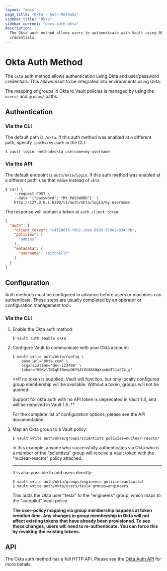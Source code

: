 ```yaml
---
layout: "docs"
page_title: "Okta - Auth Methods"
sidebar_title: "Okta"
sidebar_current: "docs-auth-okta"
description: |-
  The Okta auth method allows users to authenticate with Vault using Okta
  credentials.
---
```


# Okta Auth Method

The `okta` auth method allows authentication using Okta and user/password
credentials. This allows Vault to be integrated into environments using Okta.

The mapping of groups in Okta to Vault policies is managed by using the
`users/` and `groups/` paths.

## Authentication

### Via the CLI

The default path is `/okta`. If this auth method was enabled at a different
path, specify `-path=/my-path` in the CLI.

```text
$ vault login -method=okta username=my-username
```

### Via the API

The default endpoint is `auth/okta/login`. If this auth method was enabled
at a different path, use that value instead of `okta`.

```shell
$ curl \
    --request POST \
    --data '{"password": "MY_PASSWORD"}' \
    http://127.0.0.1:8200/v1/auth/okta/login/my-username
```

The response will contain a token at `auth.client_token`:

```json
{
  "auth": {
    "client_token": "c4f280f6-fdb2-18eb-89d3-589e2e834cdb",
    "policies": [
      "admins"
    ],
    "metadata": {
      "username": "mitchellh"
    }
  }
}
```

## Configuration

Auth methods must be configured in advance before users or machines can
authenticate. These steps are usually completed by an operator or configuration
management tool.

### Via the CLI

1. Enable the Okta auth method:

    ```text
    $ vault auth enable okta
    ```

1. Configure Vault to communicate with your Okta account:

    ```text
    $ vault write auth/okta/config \
        base_url="okta.com" \
        organization="dev-123456" \
        token="00KzlTNCqDf0enpQKYSAYUt88KHqXax6dT11xEZz_g"
    ```

    **If no token is supplied, Vault will function, but only locally configured
    group membership will be available. Without a token, groups will not be
    queried.
    
    Support for okta auth with no API token is deprecated in Vault 1.4,
    and will be removed in Vault 1.5.
    **

    For the complete list of configuration options, please see the API
    documentation.

1. Map an Okta group to a Vault policy:

    ```text
    $ vault write auth/okta/groups/scientists policies=nuclear-reactor
    ```

    In this example, anyone who successfully authenticates via Okta who is a
    member of the "scientists" group will receive a Vault token with the
    "nuclear-reactor" policy attached.

    ---

    It is also possible to add users directly:

    ```text
    $ vault write auth/okta/groups/engineers policies=autopilot
    $ vault write auth/okta/users/tesla groups=engineers
    ```

    This adds the Okta user "tesla" to the "engineers" group, which maps to
    the "autopilot" Vault policy.

      **The user-policy mapping via group membership happens at token _creation
      time_. Any changes in group membership in Okta will not affect existing
      tokens that have already been provisioned. To see these changes, users
      will need to re-authenticate. You can force this by revoking the
      existing tokens.**

## API

The Okta auth method has a full HTTP API. Please see the
[Okta Auth API](/api/auth/okta/index.html) for more details.
